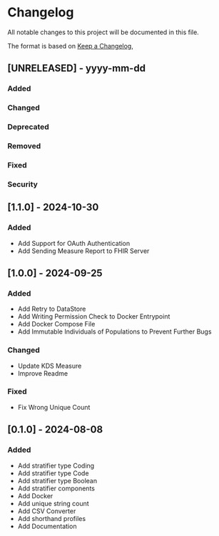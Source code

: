 # Changelog

All notable changes to this project will be documented in this file.

The format is based on [Keep a Changelog](https://keepachangelog.com/en/1.0.0/),

## [UNRELEASED] - yyyy-mm-dd

### Added
### Changed
### Deprecated
### Removed
### Fixed
### Security

## [1.1.0] - 2024-10-30

### Added
- Add Support for OAuth Authentication
- Add Sending Measure Report to FHIR Server

## [1.0.0] - 2024-09-25

### Added
- Add Retry to DataStore
- Add Writing Permission Check to Docker Entrypoint
- Add Docker Compose File
- Add Immutable Individuals of Populations to Prevent Further Bugs

### Changed
- Update KDS Measure
- Improve Readme

### Fixed
- Fix Wrong Unique Count

## [0.1.0] - 2024-08-08

### Added
- Add stratifier type Coding
- Add stratifier type Code
- Add stratifier type Boolean
- Add stratifier components
- Add Docker
- Add unique string count
- Add CSV Converter
- Add shorthand profiles
- Add Documentation
